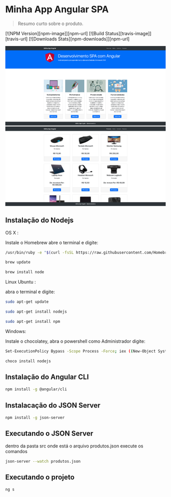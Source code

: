 # Minha App Angular SPA
> Resumo curto sobre o produto.

[![NPM Version][npm-image]][npm-url]
[![Build Status][travis-image]][travis-url]
[![Downloads Stats][npm-downloads]][npm-url]


![](index.png)
![](produtos.png)


## Instalação do Nodejs
OS X :

Instale o Homebrew abre o terminal e digite:
```sh
/usr/bin/ruby -e "$(curl -fsSL https://raw.githubusercontent.com/Homebrew/install/master/install)"
```
```sh
brew update
```
```sh
brew install node
```

Linux Ubuntu :

abra o terminal e digite:
```sh
sudo apt-get update
```
```sh
sudo apt-get install nodejs
```
```sh
sudo apt-get install npm
```

Windows:

Instale o chocolatey, abra o powershell como Administrador digite:

```sh
Set-ExecutionPolicy Bypass -Scope Process -Force; iex ((New-Object System.Net.WebClient).DownloadString('https://chocolatey.org/install.ps1'))
```
```sh
choco install nodejs
```


## Instalação do Angular CLI

```sh
npm install -g @angular/cli
```

## Instalacação do JSON Server
```sh
npm install -g json-server
```


## Executando o JSON Server
dentro da pasta src onde está o arquivo produtos.json  execute os comandos

```sh
json-server --watch produtos.json
```

## Executando o projeto
```sh
ng s
```
